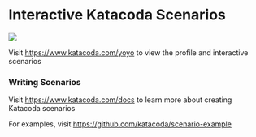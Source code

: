 # Interactive Katacoda Scenarios

[![](http://shields.katacoda.com/katacoda/yoyo/count.svg)](https://www.katacoda.com/yoyo "Get your profile on Katacoda.com")

Visit https://www.katacoda.com/yoyo to view the profile and interactive scenarios

### Writing Scenarios
Visit https://www.katacoda.com/docs to learn more about creating Katacoda scenarios

For examples, visit https://github.com/katacoda/scenario-example
